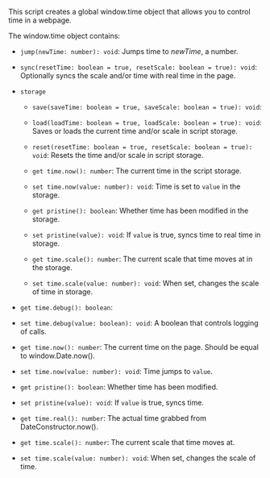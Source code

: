 This script creates a global window.time object that allows you to control time in a webpage.

The window.time object contains:

- `jump(newTime: number): void`:
  Jumps time to *newTime*, a number.

- `sync(resetTime: boolean = true, resetScale: boolean = true): void`:
  Optionally syncs the scale and/or time with real time in the page.

- `storage`
  - `save(saveTime: boolean = true, saveScale: boolean = true): void`:
  - `load(loadTime: boolean = true, loadScale: boolean = true): void`:
    Saves or loads the current time and/or scale in script storage.

  - `reset(resetTime: boolean = true, resetScale: boolean = true): void`:
    Resets the time and/or scale in script storage.

  - `get time.now(): number`:
    The current time in the script storage.
  - `set time.now(value: number): void`:
    Time is set to `value` in the storage.

  - `get pristine(): boolean`:
    Whether time has been modified in the storage.
  - `set pristine(value): void`:
    If `value` is true, syncs time to real time in storage.

  - `get time.scale(): number`:
    The current scale that time moves at in the storage.
  - `set time.scale(value: number): void`:
    When set, changes the scale of time in storage.

- `get time.debug(): boolean`:
- `set time.debug(value: boolean): void`:
  A boolean that controls logging of calls.

- `get time.now(): number`:
  The current time on the page. Should be equal to window.Date.now().
- `set time.now(value: number): void`:
  Time jumps to `value`.

- `get pristine(): boolean`:
  Whether time has been modified.
- `set pristine(value): void`:
  If `value` is true, syncs time.

- `get time.real(): number`:
  The actual time grabbed from DateConstructor.now().

- `get time.scale(): number`:
  The current scale that time moves at.
- `set time.scale(value: number): void`:
  When set, changes the scale of time.
